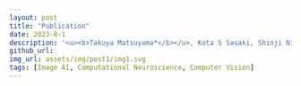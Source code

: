 ```yaml
---
layout: post
title: "Publication"
date: 2023-8-1
description: '<u><b>Takuya Matsuyama*</b></u>, Kota S Sasaki, Shinji Nishimoto*<br /><b><a href="https://arxiv.org/abs/2308.00678">Applicability of scaling laws to vision encoding models</a> (Open Access)</b><br /><i>arxiv</i>, 2023<br />'
github_url:
img_url: assets/img/post1/img1.svg
tags: [Image AI, Computational Neuroscience, Computer Vision]
---
```

